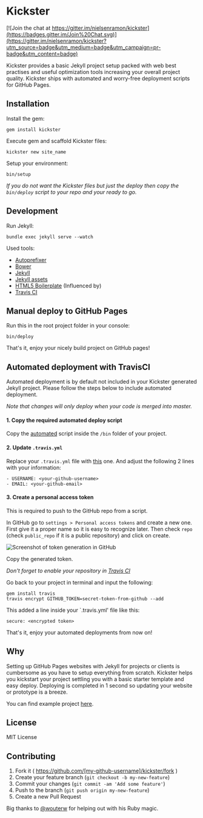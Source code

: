 Kickster
========

[![Join the chat at https://gitter.im/nielsenramon/kickster](https://badges.gitter.im/Join%20Chat.svg)](https://gitter.im/nielsenramon/kickster?utm_source=badge&utm_medium=badge&utm_campaign=pr-badge&utm_content=badge)

Kickster provides a basic Jekyll project setup packed with web best practises and useful optimization tools increasing your overall project quality. Kickster ships with automated and worry-free deployment scripts for GitHub Pages.

## Installation

Install the gem:

    gem install kickster

Execute gem and scaffold Kickster files:

    kickster new site_name

Setup your environment:

    bin/setup

*If you do not want the Kickster files but just the deploy then copy the `bin/deploy` script to your repo and your ready to go.*

## Development

Run Jekyll:

    bundle exec jekyll serve --watch

Used tools:
  - [Autoprefixer](https://github.com/postcss/autoprefixer)
  - [Bower](http://bower.io/)
  - [Jekyll](http://jekyllrb.com/)
  - [Jekyll assets](https://github.com/jekyll/jekyll-assets)
  - [HTML5 Boilerplate](https://html5boilerplate.com/) (Influenced by)
  - [Travis CI](http://travis-ci.org)

## Manual deploy to GitHub Pages

Run this in the root project folder in your console:

    bin/deploy

That's it, enjoy your nicely build project on GitHub pages!

## Automated deployment with TravisCI

Automated deployment is by default not included in your Kickster generated Jekyll project. Please follow the steps below to include automated deployment.

*Note that changes will only deploy when your code is merged into master.*

#### 1. Copy the required automated deploy script

Copy the [automated](https://github.com/nielsenramon/kickster/blob/master/snippets/automated) script inside the `/bin` folder of your project.

#### 2. Update `.travis.yml`

Replace your `.travis.yml` file with [this](https://github.com/nielsenramon/kickster/blob/master/snippets/.travis.yml) one.
And adjust the following 2 lines with your information:

    - USERNAME: <your-github-username>
    - EMAIL: <your-github-email>

#### 3. Create a personal access token

This is required to push to the GitHub repo from a script.

In GitHub go to `settings > Personal access tokens` and create a new one.
First give it a proper name so it is easy to recognize later. Then check `repo` (check `public_repo` if it is a public repository) and click on create.

<img src="https://dl.dropboxusercontent.com/u/20823269/kickster-token.png" alt="Screenshot of token generation in GitHub">

Copy the generated token.

*Don't forget to enable your repository in [Travis CI](https://travis-ci.org/)*

Go back to your project in terminal and input the following:

    gem install travis
    travis encrypt GITHUB_TOKEN=secret-token-from-github --add

This added a line inside your `.travis.yml' file like this:

    secure: <encrypted token>

That's it, enjoy your automated deployments from now on!

## Why

Setting up GitHub Pages websites with Jekyll for projects or clients is cumbersome as you have to setup everything from scratch. Kickster helps you kickstart your project settling you with a basic starter template and easy deploy. Deploying is completed in 1 second so updating your website or prototype is a breeze.

You can find example project [here](https://github.com/nielsenramon/kickster/tree/website).

## License

MIT License

## Contributing

1. Fork it ( https://github.com/[my-github-username]/kickster/fork )
2. Create your feature branch (`git checkout -b my-new-feature`)
3. Commit your changes (`git commit -am 'Add some feature'`)
4. Push to the branch (`git push origin my-new-feature`)
5. Create a new Pull Request

Big thanks to [@wouterw](https://github.com/wouterw) for helping out with his Ruby magic.
